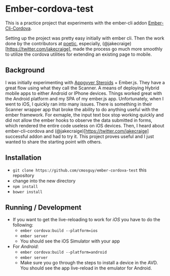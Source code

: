 # Ember-cordova-test

This is a practice project that experiments with the ember-cli addon [Ember-Cli-Cordova](https://github.com/poetic/ember-cli-cordova).

Setting up the project was pretty easy initially with ember cli.  Then the work done by the contributors at [poetic](https://github.com/poetic), especially, (@jakecraige)[https://twitter.com/jakecraige], made the process go much more smoothly to utilize the cordova utilities for extending an existing page to mobile.

## Background

I was initially experimenting with [Appgyver Steroids](http://www.appgyver.com/steroids) + Ember.js.  They have a great flow using what they call the Scanner.  A means of deploying Hybrid mobile apps to either Android or IPhone devices.  Things worked great with the Android platform and my SPA of my ember.js app.  Unfortunately, when I went to iOS, I quickly ran into many issues.  There is something in their Scanner wrapper app that broke the ability to do anything useful with the ember framework.  For exmaple, the input text box stop working quickly and did not allow the ember hooks to observe the data submitted in forms, which rendered the entire code useless on iOS devices.  Then, I heard about ember-cli-cordova and (@jakecraige)[https://twitter.com/jakecraige] successful addon and had to try it.  This project proves useful and I just wanted to share the starting point with others.

## Installation

* `git clone https://github.com/cmosguy/ember-cordova-test` this repository
* change into the new directory
* `npm install`
* `bower install`


## Running / Development

* If you want to get the live-reloading to work for *iOS* you have to do the following: 
  * `ember cordova:build --platform=ios`
  * `ember server`
  * You should see the iOS Simulator with your app
* For *Android*: 
  * `ember cordova:build --platform=android`
  * `ember server`
  * Make sure you go through the steps to install a device in the AVD.  You should see the app live-reload in the emulator for Android.

